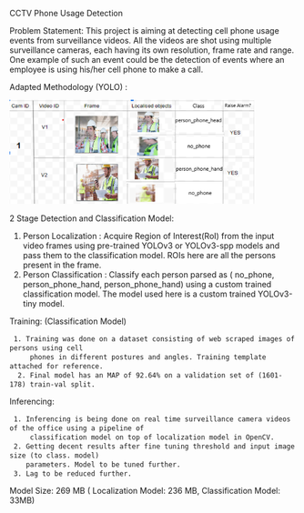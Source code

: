 CCTV Phone Usage Detection
                  
Problem Statement: This project is aiming at detecting cell phone usage events from surveillance videos. All the videos are shot using multiple surveillance cameras, each having its own resolution, frame rate and range. One example of such an event could be the detection of events where an employee is using his/her cell phone to make a call.

Adapted Methodology (YOLO) :

![](method.png)

2 Stage Detection and Classification Model:

1.	 Person Localization : Acquire Region of Interest(RoI) from the input video frames using pre-trained YOLOv3 or YOLOv3-spp models and pass them to the classification model. ROIs here are all the persons present in the frame.
2.	Person Classification : Classify each person parsed  as ( no_phone, person_phone_hand, person_phone_hand) using a custom trained classification model. The model used here is a custom trained YOLOv3-tiny model.

Training: (Classification Model)
     
     1. Training was done on a dataset consisting of web scraped images of persons using cell
         phones in different postures and angles. Training template attached for reference.
      2. Final model has an MAP of 92.64% on a validation set of (1601-178) train-val split.

Inferencing:
      
     1. Inferencing is being done on real time surveillance camera videos of the office using a pipeline of 
         classification model on top of localization model in OpenCV.
     2. Getting decent results after fine tuning threshold and input image size (to class. model)
        parameters. Model to be tuned further.
     3.	Lag to be reduced further. 


Model Size: 269 MB ( Localization Model: 236 MB, Classification Model: 33MB)

